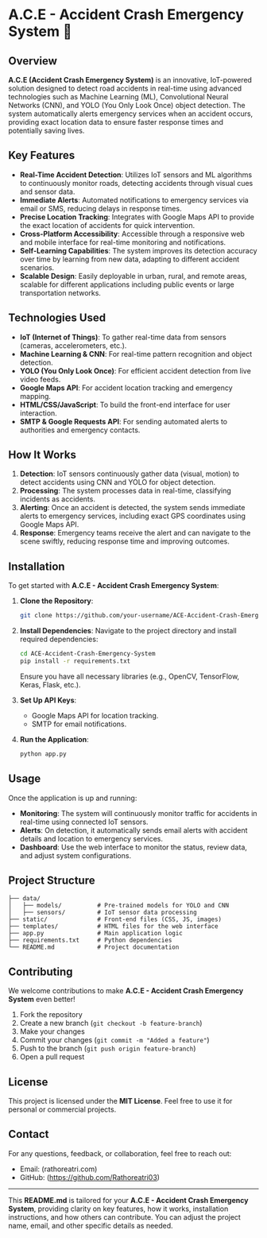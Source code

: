 # A.C.E - Accident Crash Emergency System 🚨

## Overview

**A.C.E (Accident Crash Emergency System)** is an innovative, IoT-powered solution designed to detect road accidents in real-time using advanced technologies such as Machine Learning (ML), Convolutional Neural Networks (CNN), and YOLO (You Only Look Once) object detection. The system automatically alerts emergency services when an accident occurs, providing exact location data to ensure faster response times and potentially saving lives.

## Key Features

- **Real-Time Accident Detection**: Utilizes IoT sensors and ML algorithms to continuously monitor roads, detecting accidents through visual cues and sensor data.
- **Immediate Alerts**: Automated notifications to emergency services via email or SMS, reducing delays in response times.
- **Precise Location Tracking**: Integrates with Google Maps API to provide the exact location of accidents for quick intervention.
- **Cross-Platform Accessibility**: Accessible through a responsive web and mobile interface for real-time monitoring and notifications.
- **Self-Learning Capabilities**: The system improves its detection accuracy over time by learning from new data, adapting to different accident scenarios.
- **Scalable Design**: Easily deployable in urban, rural, and remote areas, scalable for different applications including public events or large transportation networks.

## Technologies Used

- **IoT (Internet of Things)**: To gather real-time data from sensors (cameras, accelerometers, etc.).
- **Machine Learning & CNN**: For real-time pattern recognition and object detection.
- **YOLO (You Only Look Once)**: For efficient accident detection from live video feeds.
- **Google Maps API**: For accident location tracking and emergency mapping.
- **HTML/CSS/JavaScript**: To build the front-end interface for user interaction.
- **SMTP & Google Requests API**: For sending automated alerts to authorities and emergency contacts.

## How It Works

1. **Detection**: IoT sensors continuously gather data (visual, motion) to detect accidents using CNN and YOLO for object detection.
2. **Processing**: The system processes data in real-time, classifying incidents as accidents.
3. **Alerting**: Once an accident is detected, the system sends immediate alerts to emergency services, including exact GPS coordinates using Google Maps API.
4. **Response**: Emergency teams receive the alert and can navigate to the scene swiftly, reducing response time and improving outcomes.

## Installation

To get started with **A.C.E - Accident Crash Emergency System**:

1. **Clone the Repository**:
   ```bash
   git clone https://github.com/your-username/ACE-Accident-Crash-Emergency-System.git
   ```
2. **Install Dependencies**:
   Navigate to the project directory and install required dependencies:
   ```bash
   cd ACE-Accident-Crash-Emergency-System
   pip install -r requirements.txt
   ```
   Ensure you have all necessary libraries (e.g., OpenCV, TensorFlow, Keras, Flask, etc.).

3. **Set Up API Keys**:
   - Google Maps API for location tracking.
   - SMTP for email notifications.

4. **Run the Application**:
   ```bash
   python app.py
   ```

## Usage

Once the application is up and running:

- **Monitoring**: The system will continuously monitor traffic for accidents in real-time using connected IoT sensors.
- **Alerts**: On detection, it automatically sends email alerts with accident details and location to emergency services.
- **Dashboard**: Use the web interface to monitor the status, review data, and adjust system configurations.

## Project Structure

```
├── data/
│   ├── models/          # Pre-trained models for YOLO and CNN
│   ├── sensors/         # IoT sensor data processing
├── static/              # Front-end files (CSS, JS, images)
├── templates/           # HTML files for the web interface
├── app.py               # Main application logic
├── requirements.txt     # Python dependencies
└── README.md            # Project documentation
```

## Contributing

We welcome contributions to make **A.C.E - Accident Crash Emergency System** even better!

1. Fork the repository
2. Create a new branch (`git checkout -b feature-branch`)
3. Make your changes
4. Commit your changes (`git commit -m "Added a feature"`)
5. Push to the branch (`git push origin feature-branch`)
6. Open a pull request

## License

This project is licensed under the **MIT License**. Feel free to use it for personal or commercial projects.

## Contact

For any questions, feedback, or collaboration, feel free to reach out:

- Email: (rathoreatri.com)
- GitHub: (https://github.com/Rathoreatri03)

---

This **README.md** is tailored for your **A.C.E - Accident Crash Emergency System**, providing clarity on key features, how it works, installation instructions, and how others can contribute. You can adjust the project name, email, and other specific details as needed.
